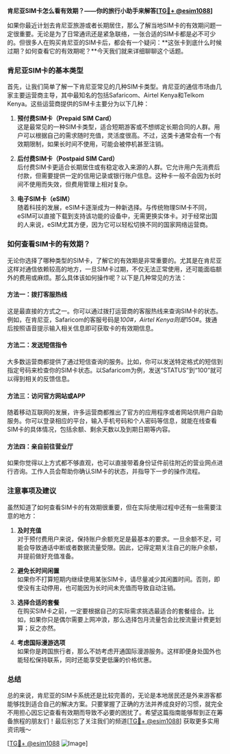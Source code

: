 **肯尼亚SIM卡怎么看有效期？——你的旅行小助手来解答[[TG💪+ @esim1088](https://t.me/s/esim1088)]**

如果你最近计划去肯尼亚旅游或者长期居住，那么了解当地SIM卡的有效期问题一定很重要。无论是为了日常通讯还是紧急联络，一张合适的SIM卡都是必不可少的。但很多人在购买肯尼亚的SIM卡后，都会有一个疑问：**这张卡到底什么时候过期？如何查看它的有效期呢？**今天我们就来详细聊聊这个话题。

### 肯尼亚SIM卡的基本类型

首先，让我们简单了解一下肯尼亚常见的几种SIM卡类型。肯尼亚的通信市场由几家主要运营商主导，其中最知名的包括Safaricom、Airtel Kenya和Telkom Kenya。这些运营商提供的SIM卡主要分为以下几种：

1. **预付费SIM卡（Prepaid SIM Card）**  
   这是最常见的一种SIM卡类型，适合短期游客或不想绑定长期合同的人群。用户可以根据自己的需求随时充值，灵活度很高。不过，这类卡通常会有一个有效期限制，如果长时间不使用，可能会被停机甚至注销。

2. **后付费SIM卡（Postpaid SIM Card）**  
   后付费SIM卡更适合长期居住或有稳定收入来源的人群。它允许用户先消费后付款，但需要提供一定的信用记录或银行账户信息。这种卡一般不会因为长时间不使用而失效，但费用管理上相对复杂。

3. **电子SIM卡（eSIM）**  
   随着科技的发展，eSIM卡逐渐成为一种新选择。与传统物理SIM卡不同，eSIM可以直接下载到支持该功能的设备中，无需更换实体卡。对于经常出国的人来说，eSIM尤其方便，因为它可以轻松切换不同的国家网络运营商。

### 如何查看SIM卡的有效期？

无论你选择了哪种类型的SIM卡，了解它的有效期是非常重要的。尤其是在肯尼亚这样对通信依赖较高的地方，一旦SIM卡过期，不仅无法正常使用，还可能面临额外的费用或麻烦。那么具体该如何操作呢？以下是几种常见的方法：

#### 方法一：拨打客服热线
这是最直接的方式之一。你可以通过拨打运营商的客服热线来查询SIM卡的状态。例如，在肯尼亚，Safaricom的客服号码是*100#，Airtel Kenya则是*150#。拨通后按照语音提示输入相关信息即可获取卡的有效期信息。

#### 方法二：发送短信指令
大多数运营商都提供了通过短信查询的服务。比如，你可以发送特定格式的短信到指定号码来检查你的SIM卡状态。以Safaricom为例，发送“STATUS”到“100”就可以得到相关的反馈信息。

#### 方法三：访问官方网站或APP
随着移动互联网的发展，许多运营商都推出了官方的应用程序或者网站供用户自助服务。你可以登录相应的平台，输入手机号码和个人密码等信息，就能在线查看SIM卡的具体情况，包括余额、剩余天数以及到期日期等内容。

#### 方法四：亲自前往营业厅
如果你觉得以上方式都不够直观，也可以直接带着身份证件前往附近的营业网点进行咨询。工作人员会帮助你确认SIM卡的状态，并指导下一步的操作流程。

### 注意事项及建议

虽然知道了如何查看SIM卡的有效期很重要，但在实际使用过程中还有一些需要注意的地方：

1. **及时充值**  
   对于预付费用户来说，保持账户余额充足是最基本的要求。一旦余额不足，可能会导致通话中断或者数据流量受限。因此，记得定期关注自己的账户余额，并提前做好充值准备。

2. **避免长时间闲置**  
   如果你不打算短期内继续使用某张SIM卡，请尽量减少其闲置时间。否则，即使没有主动停用，也可能因为长时间未充值而导致自动注销。

3. **选择合适的套餐**  
   在购买SIM卡之前，一定要根据自己的实际需求挑选最适合的套餐组合。比如，如果你只是偶尔需要上网冲浪，那么选择包月流量包会比按流量计费更划算；反之亦然。

4. **考虑国际漫游选项**  
   如果你是跨国旅行者，那么不妨考虑开通国际漫游服务。这样即便身处国外也能轻松保持联系，同时还能享受更低廉的价格优惠。

### 总结

总的来说，肯尼亚的SIM卡系统还是比较完善的，无论是本地居民还是外来游客都能够找到适合自己的解决方案。只要掌握了正确的方法并养成良好的习惯，就完全不用担心因忘记查看有效期而导致不必要的困扰了。希望这篇指南能够帮到正在筹备旅程的朋友们！最后别忘了关注我们的频道[[TG💪+ @esim1088](https://t.me/s/esim1088)] 获取更多实用资讯哦～  

[[TG💪+ @esim1088](https://t.me/s/esim1088) ![Image](https://i.postimg.cc/4NQfJmqS/Snipaste-2025-05-13-00-14-12.png)]